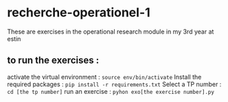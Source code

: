 # recherche-operationel-1
These are exercises in the operational research module in my 3rd year at estin

## to run the exercises :
activate the virtual environment :
```source env/bin/activate```
Install the required packages : 
```pip install -r requirements.txt```
Select a TP number :
```cd [the tp number]```
run an exercise :
```pyhon exo[the exercise number].py```
